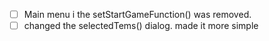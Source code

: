 - [ ] Main menu i the setStartGameFunction() was removed.
- [ ] changed the selectedTems() dialog. made it more simple
